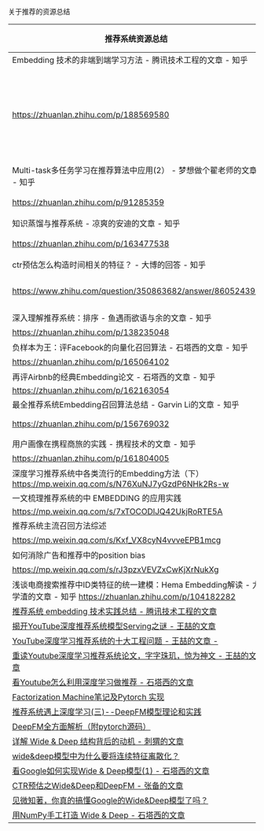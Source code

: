 关于推荐的资源总结

|   推荐系统资源总结   |   主体内容   |   进度   |
| ---- | ---- | ---- |
| Embedding 技术的非端到端学习方法 - 腾讯技术工程的文章 - 知乎
https://zhuanlan.zhihu.com/p/188569580     |  本文主要介绍 Embedding 技术的非端到端学习方法在应用宝推荐场景的应用实践。    |  no    |
|  Multi-task多任务学习在推荐算法中应用(2） - 梦想做个翟老师的文章 - 知乎
https://zhuanlan.zhihu.com/p/91285359    |   多任务学习在推荐系统   |    no  |
|知识蒸馏与推荐系统 - 凉爽的安迪的文章 - 知乎
https://zhuanlan.zhihu.com/p/163477538|  知识蒸馏推荐系统|no|
|ctr预估怎么构造时间相关的特征？ - 大博的回答 - 知乎
https://www.zhihu.com/question/350863682/answer/860524396|  特征工程| 还没看|
|深入理解推荐系统：排序 - 鱼遇雨欲语与余的文章 - 知乎
https://zhuanlan.zhihu.com/p/138235048|  排序|no|
|负样本为王：评Facebook的向量化召回算法 - 石塔西的文章 - 知乎
https://zhuanlan.zhihu.com/p/165064102|  很好|no|
|再评Airbnb的经典Embedding论文 - 石塔西的文章 - 知乎
https://zhuanlan.zhihu.com/p/162163054| | |
|最全推荐系统Embedding召回算法总结 - Garvin Li的文章 - 知乎
https://zhuanlan.zhihu.com/p/156769032|  召回emebdding||
|用户画像在携程商旅的实践 - 携程技术的文章 - 知乎
https://zhuanlan.zhihu.com/p/161804005|  用户画像||
|深度学习推荐系统中各类流行的Embedding方法（下）https://mp.weixin.qq.com/s/N76XuNJ7yGzdP6NHk2Rs-w| embedding| no|
|一文梳理推荐系统的中 EMBEDDING 的应用实践
https://mp.weixin.qq.com/s/7xTOCODlJQ42UkjRoRTE5A| embedding| no|
|推荐系统主流召回方法综述
https://mp.weixin.qq.com/s/Kxf_VX8cyN4vvveEPB1mcg| 召回|no|
|如何消除广告和推荐中的position bias
https://mp.weixin.qq.com/s/rJ3pzxVEVZxCwKjXrNukXg| 广告bias||
|浅谈电商搜索推荐中ID类特征的统一建模：Hema Embedding解读 - 力学渣的文章 - 知乎 https://zhuanlan.zhihu.com/p/104182282|  广告建模| no|
| [推荐系统 embedding 技术实践总结 - 腾讯技术工程的文章](https://zhuanlan.zhihu.com/p/143763320) |      |
| [揭开YouTube深度推荐系统模型Serving之谜 - 王喆的文章](https://zhuanlan.zhihu.com/p/61827629) |      |
| [YouTube深度学习推荐系统的十大工程问题 - 王喆的文章 -](https://zhuanlan.zhihu.com/p/52504407) |      |
| [重读Youtube深度学习推荐系统论文，字字珠玑，惊为神文 - 王喆的文章](https://zhuanlan.zhihu.com/p/52169807) |      |
| [看Youtube怎么利用深度学习做推荐 - 石塔西的文章](https://zhuanlan.zhihu.com/p/46247835) |      |
| [Factorization Machine笔记及Pytorch 实现](http://shomy.top/2018/12/31/factorization-machine/) |      |
| [推荐系统遇上深度学习(三)--DeepFM模型理论和实践](https://www.jianshu.com/p/6f1c2643d31b) |      |
| [DeepFM全方面解析（附pytorch源码）](https://zhuanlan.zhihu.com/p/84526966) |      |
| [详解 Wide & Deep 结构背后的动机 - 刺猬的文章](https://zhuanlan.zhihu.com/p/53361519) |      |
| [wide&deep模型中为什么要将连续特征离散化？](https://www.zhihu.com/question/264015592) |      |
| [看Google如何实现Wide & Deep模型(1) - 石塔西的文章](https://zhuanlan.zhihu.com/p/47293765) |      |
| [CTR预估之Wide&Deep和DeepFM - 张备的文章](https://zhuanlan.zhihu.com/p/66928413) |      |
| [见微知著，你真的搞懂Google的Wide&Deep模型了吗？](https://zhuanlan.zhihu.com/p/142958834) |      |
| [用NumPy手工打造 Wide & Deep - 石塔西的文章](https://zhuanlan.zhihu.com/p/53110408) |      |



